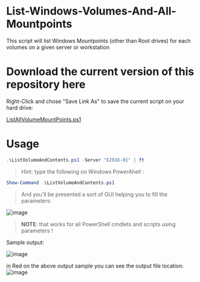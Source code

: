 # List-Windows-Volumes-And-All-Mountpoints
This script will list Windows Mountpoints (other than Root drives) for each volumes on a given server or workstation

# Download the current version of this repository here

Right-Click and chose "Save Link As" to save the current script on your hard drive:

[ListAllVolumeMountPoints.ps1](https://raw.githubusercontent.com/SammyKrosoft/List-Windows-Volumes-And-All-Mountpoints/main/ListAllVolumeMountPoints.ps1)

# Usage

```powershell
.\ListVolumeAndContents.ps1 -Server "E2016-01" | ft
```

> Hint: type the following on Windows PowerAhell :

```powershell
Show-Command .\ListVolumeAndContents.ps1
```

>And you'll be presented a sort of GUI helping you to fill the parameters:

![image](https://user-images.githubusercontent.com/33433229/119179800-5f535400-ba3d-11eb-8902-3cc9192d7b82.png)

>**NOTE**: that works for all PowerShell cmdlets and scripts using parameters !

Sample output:

![image](https://user-images.githubusercontent.com/33433229/119164649-a421bf80-ba2a-11eb-8fa2-9d1a834af576.png)


in Red on the above output sample you can see the output file location:
![image](https://user-images.githubusercontent.com/33433229/119164854-d501f480-ba2a-11eb-9975-3bad028f8855.png)

